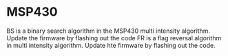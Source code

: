# MSP430

BS  is a binary search algorithm in the MSP430 multi intensity algorithm. Update the firmware by flashing out the code
FR is a flag reversal algorithm in multi intensity algorithm. Update hte firmware by flashing out the code. 
